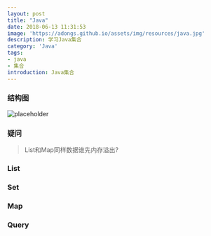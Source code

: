 ```yaml
---
layout: post
title: "Java"
date: 2018-06-13 11:31:53
image: 'https://adongs.github.io/assets/img/resources/java.jpg'
description: 学习Java集合
category: 'Java'
tags:
- java
- 集合
introduction: Java集合
---
```


### 结构图

![placeholder](https://adongs.github.io/assets/img/blog/java/collection/1.svg "java集合结构图")



### 疑问

> List和Map同样数据谁先内存溢出?


### List


### Set


### Map


### Query